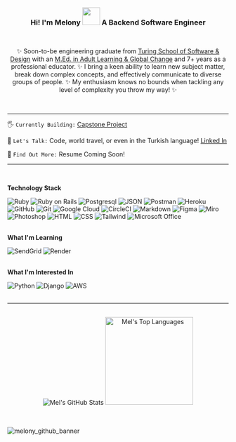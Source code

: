 <h3 align="center">Hi! I'm Melony <img src="https://media.giphy.com/media/v1.Y2lkPTc5MGI3NjExOGQzYjI0ZDBjNzMzYzg4MWYyZGI4OTRjNjQyNDYxNWY3Nzc1ODEwNCZlcD12MV9pbnRlcm5hbF9naWZzX2dpZklkJmN0PXM/LreyUiYrkrMieDfCcy/giphy.gif" width="40"> A Backend Software Engineer</h3>
<br>
<div align="center">
  
✨ Soon-to-be engineering graduate from [Turing School of Software & Design](https://turing.edu/) with an [M.Ed. in Adult Learning & Global Change](https://www.ubc.ca/) and 7+ years as a professional educator. ✨ I bring a keen ability to learn new subject matter, break down complex concepts, and effectively communicate to diverse groups of people. ✨ My enthusiasm knows no bounds when tackling any level of complexity you throw my way! ✨ 
</div>
<br>

---
    
 🖐️ `Currently Building:` [Capstone Project](https://mod4.turing.edu/projects/capstone/) 
    
 🤘 `Let's Talk:` Code, world travel, or even in the Turkish language! [Linked In](https://www.linkedin.com/in/melony-erin-franchini/)
    
 🤙 `Find Out More:` Resume Coming Soon!
<br>

---
<br>

**Technology Stack**
  
  ![Ruby](https://img.shields.io/badge/Ruby-CC0000?style=for-the-badge&logo=ruby&logoColor=white)
  ![Ruby on Rails](https://img.shields.io/badge/Ruby_on_Rails-CC0000?style=for-the-badge&logo=ruby-on-rails&logoColor=white)
  ![Postgresql](https://img.shields.io/badge/PostgreSQL-316192?style=for-the-badge&logo=postgresql&logoColor=white)
  ![JSON](https://img.shields.io/badge/json-FF69B4?style=for-the-badge&logo=json&logoColor=white)
  ![Postman](https://img.shields.io/badge/Postman-FF6C37?style=for-the-badge&logo=postman&logoColor=white)
  ![Heroku](https://img.shields.io/badge/Heroku-430098?style=for-the-badge&logo=heroku&logoColor=white)
  ![GitHub](https://img.shields.io/badge/github-FFDD67.svg?style=for-the-badge&logo=github&logoColor=black)
  ![Git](https://img.shields.io/badge/git-4B0082.svg?style=for-the-badge&logo=git&logoColor=white)
  ![Google Cloud](https://img.shields.io/badge/Google_Cloud-4285F4?style=for-the-badge&logo=google-cloud&logoColor=white)
  ![CircleCI](https://img.shields.io/badge/circleci-343434?style=for-the-badge&logo=circleci&logoColor=white) 
  ![Markdown](https://img.shields.io/badge/markdown-%237B2C9F.svg?style=for-the-badge&logo=markdown&logoColor=white)
  ![Figma](https://img.shields.io/badge/Figma-F24E1E?style=for-the-badge&logo=figma&logoColor=white)
  ![Miro](https://img.shields.io/badge/Miro-F7C922?style=for-the-badge&logo=Miro&logoColor=050036)
  ![Photoshop](https://img.shields.io/badge/Photoshop-326CE5?style=for-the-badge&logo=Adobe%20Photoshop&logoColor=white) 
  ![HTML](https://img.shields.io/badge/HTML5-7d3cff?style=for-the-badge&logo=html5&logoColor=white)
  ![CSS](https://img.shields.io/badge/CSS3-1572B6?style=for-the-badge&logo=css3&logoColor=white)
  ![Tailwind](https://img.shields.io/badge/Tailwind_CSS-38B2AC?style=for-the-badge&logo=tailwind-css&logoColor=white)
  ![Microsoft Office](https://img.shields.io/badge/Office_365-DD0031?style=for-the-badge&logo=microsoft-office&logoColor=white)
<br><br>

**What I'm Learning**

  ![SendGrid](https://img.shields.io/badge/Twilio-F22F46?style=for-the-badge&logo=Twilio&logoColor=white)
  ![Render](https://img.shields.io/badge/Render-46E3B7?style=for-the-badge&logo=render&logoColor=white)
<br><br>
  
**What I'm Interested In**

  ![Python](https://img.shields.io/badge/Python-3776AB?style=for-the-badge&logo=python&logoColor=white)
  ![Django](https://img.shields.io/badge/Django-092E20?style=for-the-badge&logo=django&logoColor=green)
  ![AWS](https://img.shields.io/badge/Amazon_AWS-FF9900?style=for-the-badge&logo=amazonaws&logoColor=white)
<br><br>

---

<br>

<div align='center'>
  <img src='https://github-readme-stats.vercel.app/api?username=meltravelz&show_icons=true&theme=radical' alt="Mel's GitHub Stats">
  <img src='https://github-readme-stats.vercel.app/api/top-langs/?username=meltravelz&layout=compact&theme=radical' alt="Mel's Top Languages" height='200'>
</div>
<br><br>

<a align="center">![melony_github_banner](https://user-images.githubusercontent.com/116964982/235414401-beab9ac7-31b8-486c-88dd-1c35db39ea43.png)</a>
<br><br>

<!-- <div align="center">
  <img src="https://github-readme-stats.vercel.app/api?username=meltravelz&show_icons=true&theme=tokyonight">
</div> -->

<!-- ![Terminal](https://img.shields.io/badge/Terminal-3CB371?style=for-the-badge&logo=gnu-bash&logoColor=white) -->
<!-- ![Render](https://img.shields.io/badge/Render-46E3B7?style=for-the-badge&logo=render&logoColor=white) -->
